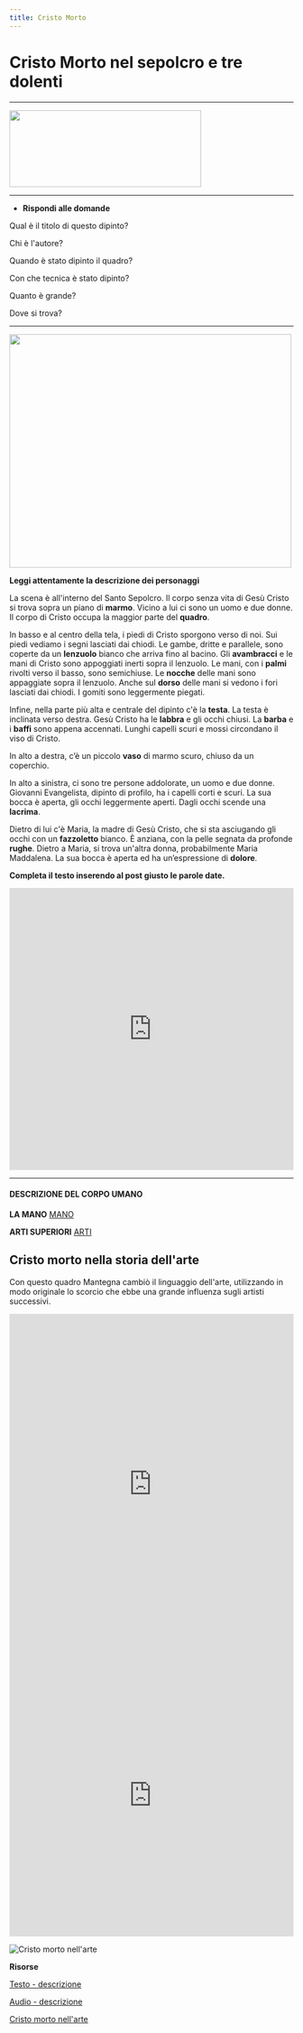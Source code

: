 ```yaml
---
title: Cristo Morto 
---
```


# Cristo Morto nel sepolcro e tre dolenti 

___________

<img src="{{site.baseurl}}/img/cristomorto.png" 
width="340" height="136">

___________

- **Rispondi alle domande**

Qual è il titolo di questo dipinto?

Chi è l'autore?

Quando è stato dipinto il quadro?

Con che tecnica è stato dipinto?

Quanto è grande?

Dove si trova?


____________

<img src="https://upload.wikimedia.org/wikipedia/commons/f/f4/The_dead_Christ_and_three_mourners%2C_by_Andrea_Mantegna.jpg" 
width="500" height="414">


**Leggi attentamente la descrizione dei personaggi**

La scena è all'interno del Santo Sepolcro. 
Il corpo senza vita di Gesù Cristo si trova sopra un piano di **marmo**.
Vicino a lui ci sono un uomo e due donne.
Il corpo di Cristo occupa la maggior parte del **quadro**. 

In basso e al centro della tela, i piedi di Cristo sporgono verso di noi. 
Sui piedi vediamo i segni lasciati dai chiodi.
Le gambe, dritte e parallele, sono coperte da un **lenzuolo** bianco che arriva fino al bacino. 
Gli **avambracci** e le mani di Cristo sono appoggiati inerti sopra il lenzuolo. 
Le mani, con i **palmi** rivolti verso il basso, sono semichiuse. 
Le **nocche** delle mani sono appaggiate sopra il lenzuolo. 
Anche sul **dorso** delle mani si vedono i fori lasciati dai chiodi. 
I gomiti sono leggermente piegati.

Infine, nella parte più alta e centrale del dipinto c'è la **testa**.
La testa è inclinata verso destra.
Gesù Cristo ha le **labbra** e gli occhi chiusi.
La **barba** e i **baffi** sono appena accennati.
Lunghi capelli scuri e mossi circondano il viso di Cristo. 

In alto a destra, c’è un piccolo **vaso** di marmo scuro, chiuso da un coperchio.

In alto a sinistra, ci sono tre persone addolorate, un uomo e due donne.
Giovanni Evangelista, dipinto  di profilo, ha i capelli corti e scuri. 
La sua bocca è aperta, gli occhi leggermente aperti.
Dagli occhi scende una **lacrima**.

Dietro di lui c'è Maria, la madre di Gesù Cristo, che si sta asciugando gli occhi
con un **fazzoletto** bianco. 
È anziana, con la pelle segnata da profonde **rughe**. 
Dietro a Maria, si trova un'altra donna, probabilmente Maria Maddalena. 
La sua bocca è aperta ed ha un’espressione di **dolore**.

**Completa il testo inserendo al post giusto le parole date.**
<iframe src="https://learningapps.org/watch?v=pqt1q6o9320" style="border:0px;width:100%;height:500px" webkitallowfullscreen="true" mozallowfullscreen="true"></iframe>

__________

#### DESCRIZIONE DEL CORPO UMANO

**LA MANO**
[MANO](https://66.media.tumblr.com/d039c0a9bdf8a8800aa92ad2841e33fb/tumblr_nxkiatVXYR1qzaax0o1_640.jpg)

**ARTI SUPERIORI**
[ARTI](https://www.bikeitalia.it/wp-content/uploads/2015/12/Braccio_2.jpg)

## Cristo morto nella storia dell'arte

Con questo quadro Mantegna cambiò il linguaggio dell'arte, utilizzando in modo originale lo scorcio che ebbe una grande influenza sugli artisti successivi.

<iframe src="https://jamboard.google.com/d/17vh82B_6TCe_xAubIBm4eRWS5Fd5LgqRhvP-81lXTAA/edit?usp=sharing" frameborder="0" allow="" style="width:100%;height:604px;display:block;padding:0;margin:0"></iframe>

<iframe src="https://jamboard.google.com/d/17vh82B_6TCe_xAubIBm4eRWS5Fd5LgqRhvP-81lXTAA/edit?usp=sharing" style="border:0px;width:100%;height:500px" webkitallowfullscreen="true" mozallowfullscreen="true"></iframe>

![Cristo morto nell'arte](https://jamboard.google.com/d/17vh82B_6TCe_xAubIBm4eRWS5Fd5LgqRhvP-81lXTAA/edit?usp=sharing)

**Risorse**

[Testo - descrizione](https://pinacotecabrera.org/wp-content/uploads/2019/04/SALA-6-Il-Cristo-Morto-di-Mantegna-DescriVedendo-TESTO.pdf) 

[Audio - descrizione](https://pinacotecabrera.org/educazione/descrivedendo-brera/)

[Cristo morto nell'arte](https://www.finestresullarte.info/947n_andrea-mantegna-cristo-morto-pinacoteca-di-brera.php)
